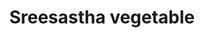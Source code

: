 ---
title: "Sreesastha vegetable"
url: /thiruvananthapuram/sreesastha-vegetable/
shop: greengrocer
---